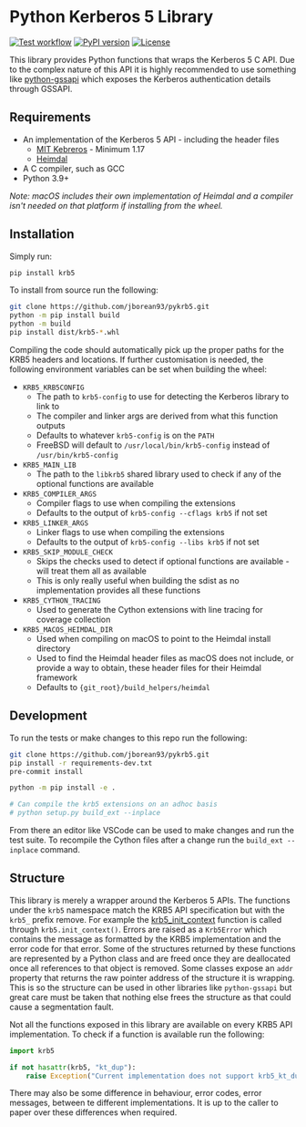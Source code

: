 # Python Kerberos 5 Library

[![Test workflow](https://github.com/jborean93/pykrb5/actions/workflows/ci.yml/badge.svg)](https://github.com/jborean93/pykrb5/actions/workflows/ci.yml)
[![PyPI version](https://badge.fury.io/py/krb5.svg)](https://badge.fury.io/py/krb5)
[![License](https://img.shields.io/badge/license-MIT-blue.svg)](https://github.com/jborean93/pykrb5/blob/main/LICENSE)

This library provides Python functions that wraps the Kerberos 5 C API.
Due to the complex nature of this API it is highly recommended to use something like [python-gssapi](https://github.com/pythongssapi/python-gssapi) which exposes the Kerberos authentication details through GSSAPI.

## Requirements

* An implementation of the Kerberos 5 API - including the header files
  * [MIT Kebreros](https://web.mit.edu/kerberos/) - Minimum 1.17
  * [Heimdal](https://github.com/heimdal/heimdal)
* A C compiler, such as GCC
* Python 3.9+

_Note: macOS includes their own implementation of Heimdal and a compiler isn't needed on that platform if installing from the wheel._

## Installation

Simply run:

```bash
pip install krb5
```

To install from source run the following:

```bash
git clone https://github.com/jborean93/pykrb5.git
python -m pip install build
python -m build
pip install dist/krb5-*.whl
```

Compiling the code should automatically pick up the proper paths for the KRB5 headers and locations.
If further customisation is needed, the following environment variables can be set when building the wheel:

* `KRB5_KRB5CONFIG`
  * The path to `krb5-config` to use for detecting the Kerberos library to link to
  * The compiler and linker args are derived from what this function outputs
  * Defaults to whatever `krb5-config` is on the `PATH`
  * FreeBSD will default to `/usr/local/bin/krb5-config` instead of `/usr/bin/krb5-config`
* `KRB5_MAIN_LIB`
  * The path to the `libkrb5` shared library used to check if any of the optional functions are available
* `KRB5_COMPILER_ARGS`
  * Compiler flags to use when compiling the extensions
  * Defaults to the output of `krb5-config --cflags krb5` if not set
* `KRB5_LINKER_ARGS`
  * Linker flags to use when compiling the extensions
  * Defaults to the output of `krb5-config --libs krb5` if not set
* `KRB5_SKIP_MODULE_CHECK`
  * Skips the checks used to detect if optional functions are available - will treat them all as available
  * This is only really useful when building the sdist as no implementation provides all these functions
* `KRB5_CYTHON_TRACING`
  * Used to generate the Cython extensions with line tracing for coverage collection
* `KRB5_MACOS_HEIMDAL_DIR`
  * Used when compiling on macOS to point to the Heimdal install directory
  * Used to find the Heimdal header files as macOS does not include, or provide a way to obtain, these header files for their Heimdal framework
  * Defaults to `{git_root}/build_helpers/heimdal`

## Development

To run the tests or make changes to this repo run the following:

```bash
git clone https://github.com/jborean93/pykrb5.git
pip install -r requirements-dev.txt
pre-commit install

python -m pip install -e .

# Can compile the krb5 extensions on an adhoc basis
# python setup.py build_ext --inplace
```

From there an editor like VSCode can be used to make changes and run the test suite.
To recompile the Cython files after a change run the `build_ext --inplace` command.

## Structure

This library is merely a wrapper around the Kerberos 5 APIs.
The functions under the `krb5` namespace match the KRB5 API specification but with the `krb5_` prefix remove.
For example the [krb5_init_context](https://web.mit.edu/kerberos/krb5-devel/doc/appdev/refs/api/krb5_init_context.html) function is called through `krb5.init_context()`.
Errors are raised as a `Krb5Error` which contains the message as formatted by the KRB5 implementation and the error code for that error.
Some of the structures returned by these functions are represented by a Python class and are freed once they are deallocated once all references to that object is removed.
Some classes expose an `addr` property that returns the raw pointer address of the structure it is wrapping.
This is so the structure can be used in other libraries like `python-gssapi` but great care must be taken that nothing else frees the structure as that could cause a segmentation fault.

Not all the functions exposed in this library are available on every KRB5 API implementation.
To check if a function is available run the following:

```python
import krb5

if not hasattr(krb5, "kt_dup"):
    raise Exception("Current implementation does not support krb5_kt_dup")
```

There may also be some difference in behaviour, error codes, error messages, between te different implementations.
It is up to the caller to paper over these differences when required.
